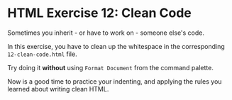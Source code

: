 # HTML Exercise 12: Clean Code

Sometimes you inherit - or have to work on - someone else's code.

In this exercise, you have to clean up the whitespace in the corresponding `12-clean-code.html` file.

Try doing it **without** using `Format Document` from the command palette.

Now is a good time to practice your indenting, and applying the rules you learned about writing clean HTML.
